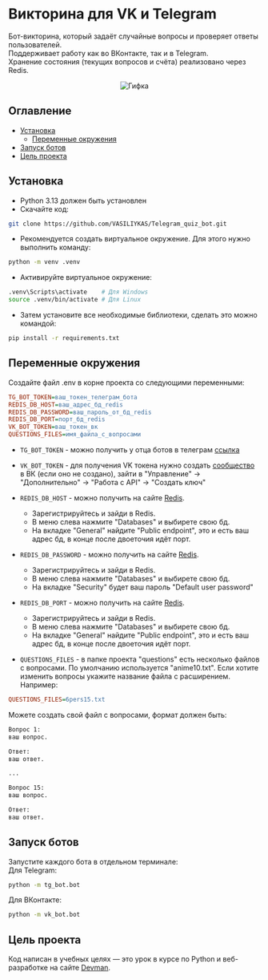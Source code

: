 # Викторина для VK и Telegram

Бот-викторина, который задаёт случайные вопросы и проверяет ответы пользователей.  
Поддерживает работу как во ВКонтакте, так и в Telegram.  
Хранение состояния (текущих вопросов и счёта) реализовано через Redis.

<p align="center">
  <img src="https://media1.giphy.com/media/v1.Y2lkPTc5MGI3NjExYnVwNzlmYTlsMmk2MjR2YnUzZ3ByYjQ2MDJ2aHdiN2QxNTNocTA4MyZlcD12MV9pbnRlcm5hbF9naWZfYnlfaWQmY3Q9Zw/YdXQlIYxcipNlWqPZM/giphy.gif" alt="Гифка">
</p>

## Оглавление

- [Установка](#установка-и-запуск)
    - [Переменные окружения](#переменные-окружения)
- [Запуск ботов](#запуск-ботов)
- [Цель проекта](#цель-проекта)

## Установка

- Python 3.13 должен быть установлен
- Скачайте код:
```bash
git clone https://github.com/VASILIYKAS/Telegram_quiz_bot.git
```
- Рекомендуется создать виртуальное окружение. Для этого нужно выполнить команду: 
```bash
python -m venv .venv
```
- Активируйте виртуальное окружение:
```bash
.venv\Scripts\activate    # Для Windows
source .venv/bin/activate # Для Linux
```
- Затем установите все необходимые библиотеки, сделать это можно командой: 
```bash
pip install -r requirements.txt
```

## Переменные окружения

Создайте файл .env в корне проекта со следующими переменными:
```ini
TG_BOT_TOKEN=ваш_токен_телеграм_бота
REDIS_DB_HOST=ваш_адрес_бд_redis
REDIS_DB_PASSWORD=ваш_пароль_от_бд_redis
REDIS_DB_PORT=порт_бд_redis
VK_BOT_TOKEN=ваш_токен_вк
QUESTIONS_FILES=имя_файла_с_вопросами
```

- `TG_BOT_TOKEN` - можно получить у отца ботов в телеграм [ссылка](https://t.me/BotFather)

- `VK_BOT_TOKEN` - для получения VK токена нужно создать [сообщество](https://vk.com/groups) в ВК (если оно не создано), зайти в "Управление" -> "Дополнительно" -> "Работа с API" -> "Создать ключ"

- `REDIS_DB_HOST` - можно получить на сайте [Redis](https://cloud.redis.io/#/login). 
    - Зарегистрируйтесь и зайди в Redis. 
    - В меню слева нажмите "Databases" и выбирете свою бд.
    - На вкладке "General" найдите "Public endpoint", это и есть ваш адрес бд, в конце после двоеточия идёт порт.   

- `REDIS_DB_PASSWORD` - можно получить на сайте [Redis](https://cloud.redis.io/#/login).
    - Зарегистрируйтесь и зайди в Redis. 
    - В меню слева нажмите "Databases" и выбирете свою бд.
    - На вкладке "Security" будет ваш пароль "Default user password"

- `REDIS_DB_PORT` - можно получить на сайте [Redis](https://cloud.redis.io/#/login). 
    - Зарегистрируйтесь и зайди в Redis. 
    - В меню слева нажмите "Databases" и выбирете свою бд.
    - На вкладке "General" найдите "Public endpoint", это и есть ваш адрес бд, в конце после двоеточия идёт порт. 

- `QUESTIONS_FILES` - в папке проекта "questions" есть несколько файлов с вопросами. По умолчанию используется "anime10.txt". Если хотите изменить вопросы укажите название файла с расширением. Например:
```ini
QUESTIONS_FILES=6pers15.txt
```
Можете создать свой файл с вопросами, формат должен быть:
```txt
Вопрос 1:
ваш вопрос.

Ответ:
ваш ответ.

...

Вопрос 15:
ваш вопрос.

Ответ:
ваш ответ.
```

## Запуск ботов

Запустите каждого бота в отдельном терминале:\
Для Telegram:
```bash
python -m tg_bot.bot
```

Для ВКонтакте:
```bash
python -m vk_bot.bot
```

## Цель проекта

Код написан в учебных целях — это урок в курсе по Python и веб-разработке на сайте [Devman](https://dvmn.org).
    
